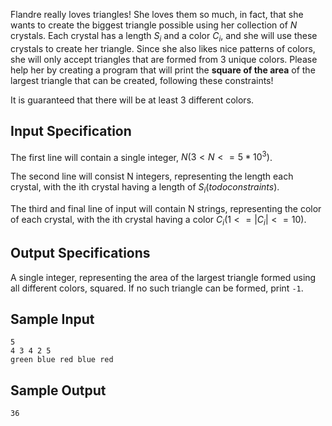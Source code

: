 Flandre really loves triangles! She loves them so much, in fact, that she wants to create the biggest triangle possible using her collection of $N$ crystals. Each crystal has a length $S_i$ and a color $C_i$, and she will use these crystals to create her triangle. Since she also likes nice patterns of colors, she will only accept triangles that are formed from 3 unique colors. Please help her by creating a program that will print the **square of the area** of the largest triangle that can be created, following these constraints!

It is guaranteed that there will be at least 3 different colors.

## Input Specification
The first line will contain a single integer, $N (3 < N <= 5 * 10^3)$.

The second line will consist N integers, representing the length each crystal, with the ith crystal having a length of $S_i (todo constraints)$.

The third and final line of input will contain N strings, representing the color of each crystal, with the ith crystal having a color $C_i (1 <= |C_i| <= 10)$.

## Output Specifications
A single integer, representing the area of the largest triangle formed using all different colors, squared. If no such triangle can be formed, print `-1`.

## Sample Input
```
5
4 3 4 2 5
green blue red blue red
```

## Sample Output
```
36
``` 